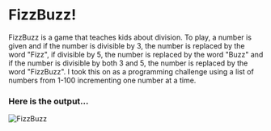 # FizzBuzz!
FizzBuzz is a game that teaches kids about division. To play, a number is given and if the number is divisible by 3, the number is replaced by the word "Fizz", if divisible by 5, the number is replaced by the word "Buzz" and if the number is divisible by both 3 and 5, the number is replaced by the word "FizzBuzz". I took this on as a programming challenge using a list of numbers from 1-100 incrementing one number at a time. 

### Here is the output...

![FizzBuzz](https://itstaraking.github.io/FizzBuzz/FixxBuzzCSharp/FBImage.png)
